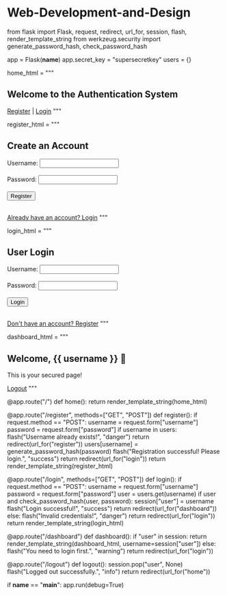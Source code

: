 # Web-Development-and-Design


from flask import Flask, request, redirect, url_for, session, flash, render_template_string
from werkzeug.security import generate_password_hash, check_password_hash

app = Flask(__name__)
app.secret_key = "supersecretkey"
users = {}

home_html = """
<!DOCTYPE html>
<html>
<head><title>Home</title></head>
<body>
    <h2>Welcome to the Authentication System</h2>
    <a href="/register">Register</a> | 
    <a href="/login">Login</a>
</body>
</html>
"""

register_html = """
<!DOCTYPE html>
<html>
<head><title>Register</title></head>
<body>
    <h2>Create an Account</h2>
    <form method="post">
        Username: <input type="text" name="username" required><br><br>
        Password: <input type="password" name="password" required><br><br>
        <button type="submit">Register</button>
    </form>
    <br>
    <a href="/login">Already have an account? Login</a>
</body>
</html>
"""

login_html = """
<!DOCTYPE html>
<html>
<head><title>Login</title></head>
<body>
    <h2>User Login</h2>
    <form method="post">
        Username: <input type="text" name="username" required><br><br>
        Password: <input type="password" name="password" required><br><br>
        <button type="submit">Login</button>
    </form>
    <br>
    <a href="/register">Don't have an account? Register</a>
</body>
</html>
"""

dashboard_html = """
<!DOCTYPE html>
<html>
<head><title>Dashboard</title></head>
<body>
    <h2>Welcome, {{ username }} 🎉</h2>
    <p>This is your secured page!</p>
    <a href="/logout">Logout</a>
</body>
</html>
"""

@app.route("/")
def home():
    return render_template_string(home_html)

@app.route("/register", methods=["GET", "POST"])
def register():
    if request.method == "POST":
        username = request.form["username"]
        password = request.form["password"]
        if username in users:
            flash("Username already exists!", "danger")
            return redirect(url_for("register"))
        users[username] = generate_password_hash(password)
        flash("Registration successful! Please login.", "success")
        return redirect(url_for("login"))
    return render_template_string(register_html)

@app.route("/login", methods=["GET", "POST"])
def login():
    if request.method == "POST":
        username = request.form["username"]
        password = request.form["password"]
        user = users.get(username)
        if user and check_password_hash(user, password):
            session["user"] = username
            flash("Login successful!", "success")
            return redirect(url_for("dashboard"))
        else:
            flash("Invalid credentials!", "danger")
            return redirect(url_for("login"))
    return render_template_string(login_html)

@app.route("/dashboard")
def dashboard():
    if "user" in session:
        return render_template_string(dashboard_html, username=session["user"])
    else:
        flash("You need to login first.", "warning")
        return redirect(url_for("login"))

@app.route("/logout")
def logout():
    session.pop("user", None)
    flash("Logged out successfully.", "info")
    return redirect(url_for("home"))

if __name__ == "__main__":
    app.run(debug=True)

